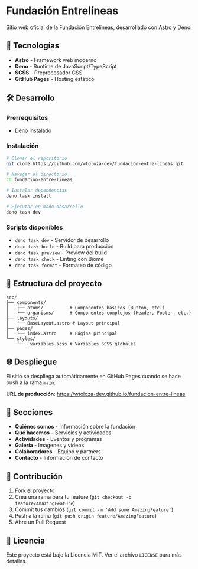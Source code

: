 # Fundación Entrelíneas

Sitio web oficial de la Fundación Entrelíneas, desarrollado con Astro y Deno.

## 🚀 Tecnologías

- **Astro** - Framework web moderno
- **Deno** - Runtime de JavaScript/TypeScript
- **SCSS** - Preprocesador CSS
- **GitHub Pages** - Hosting estático

## 🛠️ Desarrollo

### Prerrequisitos

- [Deno](https://deno.land/) instalado

### Instalación

```bash
# Clonar el repositorio
git clone https://github.com/wtoloza-dev/fundacion-entre-lineas.git

# Navegar al directorio
cd fundacion-entre-lineas

# Instalar dependencias
deno task install

# Ejecutar en modo desarrollo
deno task dev
```

### Scripts disponibles

- `deno task dev` - Servidor de desarrollo
- `deno task build` - Build para producción
- `deno task preview` - Preview del build
- `deno task check` - Linting con Biome
- `deno task format` - Formateo de código

## 📁 Estructura del proyecto

```
src/
├── components/
│   ├── atoms/          # Componentes básicos (Button, etc.)
│   └── organisms/      # Componentes complejos (Header, Footer, etc.)
├── layouts/
│   └── BaseLayout.astro # Layout principal
├── pages/
│   └── index.astro     # Página principal
└── styles/
    └── _variables.scss # Variables SCSS globales
```

## 🌐 Despliegue

El sitio se despliega automáticamente en GitHub Pages cuando se hace push a la rama `main`.

**URL de producción**: https://wtoloza-dev.github.io/fundacion-entre-lineas

## 📝 Secciones

- **Quiénes somos** - Información sobre la fundación
- **Qué hacemos** - Servicios y actividades
- **Actividades** - Eventos y programas
- **Galería** - Imágenes y videos
- **Colaboradores** - Equipo y partners
- **Contacto** - Información de contacto

## 🤝 Contribución

1. Fork el proyecto
2. Crea una rama para tu feature (`git checkout -b feature/AmazingFeature`)
3. Commit tus cambios (`git commit -m 'Add some AmazingFeature'`)
4. Push a la rama (`git push origin feature/AmazingFeature`)
5. Abre un Pull Request

## 📄 Licencia

Este proyecto está bajo la Licencia MIT. Ver el archivo `LICENSE` para más detalles.